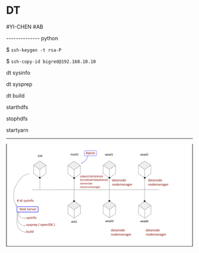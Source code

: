 # DT

#YI-CHEN
#AB

-------------- python

$ `ssh-keygen -t rsa-P`

$ `ssh-copy-id bigred@192.168.10.10`

dt sysinfo

dt sysprep

dt build

starthdfs

stophdfs

startyarn

--------------

![Alt text](./doc/img.png)
